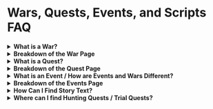 # Wars, Quests, Events, and Scripts FAQ
<details>
    <summary><b>What is a War?</b></summary>
You can think of a war as a container for the various quests in game. The <b><a href="https://apps.atlasacademy.io/db/JP/war/100" title="Fuyuki Singularity">Fuyuki Singularity</a></b>, <b><a href="https://apps.atlasacademy.io/db/JP/war/301" title="Lostbelt 1">Lostbelt 1</a></b>, the map for <b><a href="https://apps.atlasacademy.io/db/JP/war/8290" title="Battle in New York">Battle in New York</a></b>, and even the lists of <b><a href="https://apps.atlasacademy.io/db/JP/war/1002" title="Daily Quests">Daily Quests</a></b> or <b><a href="https://apps.atlasacademy.io/db/JP/war/1003" title="Interludes">Interludes</a></b> that you see on the main page of FGO are wars. It is important to note that wars are distinct from events, which have their own page on the Atlas Academy DB. While an event may have a war attached to it, such as GudaGuda, the event itself is not a war, nor do all events have wars. A half AP event in FGO, for example, does not have a war attached. See the event section for more details on events.
</details>

<details>
  <summary><b>Breakdown of the War Page</b></summary>
An example war to look at is <b><a href="https://apps.atlasacademy.io/db/JP/war/100" title="Singularity F: Flame Contaminated City: Fuyuki">Singularity F: Flame Contaminated City: Fuyuki</a></b>. You'll see that the page is broken into several sections.

The first section, as represented below, includes general information about the war, including:
 - **Name**
 - **Age** (time of the war in game, such as 2004 for Fuyuki)
 - **Event** that the war is tied to (if any)
 - **Opening Scripts** (story sequences that appear when first opening the war)
 - **Banner** (the war's icon on your terminal)
 - **BGM** (the war's main background music)

You will also see buttons for the raw data of the war itself that is used to render the page, either in Nice or Raw format.
![image](https://user-images.githubusercontent.com/56235026/138537916-685b80e0-daa5-4cca-bdb4-6208b6cac6fd.png)

Beneath the war's general information you will find the main quests associated with the war, if any. 
Each quest will tell you the following information:
  - **Section** (chapter in game)
  - **ID**
  - **Name**
  - **Spot** (node, or location on a map in game)
  - **Phases** (the different arrows or parts to a quest, such as 1-1, 1-2, 1-3 etc.) 
  - **Completion Reward** (if applicable)
  - **Scripts** (any story sections that the quest has)
  
Clicking on the quest's ID or name will take you to that quest's page, and clicking on any individual phase will take you directly to that phase of the quest. A dragon symbol by a phase indicates it has enemies; a book symbol indicates it is story only.

![image](https://user-images.githubusercontent.com/56235026/138538211-d363af2b-7c0b-44d1-ae9d-5dd8810eef64.png)

Beneath the main quests you will find, if applicable, **free quests**, **interludes**, **event quests**, or any other type of available quests, each sorted into its own dropdown. Within each dropdown, the quests are ordered within their respective nodes, then by quest ID.
  
![image](https://user-images.githubusercontent.com/56235026/138538876-52d2676d-b765-4725-a391-43cf241cc8d7.png)
</details>

<details>
  <summary><b>What is a Quest?</b></summary>
Quests are the individual containers for dialogue or battle sequences in FGO. When you click on a map location within a singularity or event, the options that you have, be it the next part of the story, a free quest, or an interlude, are quests.
</details>

<details>
  <summary><b>Breakdown of the Quest Page</b></summary>
  
An example quest to look at is <b><a href="https://apps.atlasacademy.io/db/JP/quest/1000001/1" title="Burning City">Burning City</a></b>. You'll see that like the war page, it is broken into several sections. The first section, as represented below, includes general information about the quest, including, among other things:
 - **Type** (free quest, main quest, interlude etc.)
 - **Cost** (AP or any other currency required to complete the quest)
 - **Rewards** for completing the quest (if applicable)
 - **Opening** and **Closing** times (in your local time)
 - **Individuality** (whether it is a sun field, city field, a specific event field, etc.)


Many quests have multiple phases, or parts to the quest. These are seen as 1-1, 1-2, 1-3, etc. in game, with each piece being its own phase. For quests with multiple phases, you can navigate between them using the arrows or numbers in the **Phases** row.
  
![image](https://user-images.githubusercontent.com/56235026/138540802-43b9a15a-d17b-4788-abae-43cae51d0bf4.png)

  
Beneath the general information, you will see a list of the scripts for the phase you are on (if any), as well as any pre-battle messages and drop data if available. Mouse over the "i" to see a tooltip indicating how many runs the drop data is based on. The more runs worth of data, the more accurate it is.
  
![image](https://user-images.githubusercontent.com/56235026/138541913-32543f15-95e4-4b95-86b8-1d77f92c6328.png)

Finally, below the drop data you will see a list of stages, or battle waves, as well as the enemies within them if available. Please note that enemy data is not available for all quests. The enemy data includes a list of the drops of each particular mob if available, as well as all the general information regarding each enemy, including their, among other things: 
- **Stats** (such as HP, NP bars, death rate, etc.)
- **Skills**
- **Traits**
- **AI** (used to determine how enemies will act in battle)

You may also see a **Field AI** before the enemies. This refers to effects tied to the field itself rather than any individual enemy.

![image](https://user-images.githubusercontent.com/56235026/138541962-c1659b16-29ed-4091-ab4a-8fb655f84ecf.png)
</details>

<details>
  <summary><b>What is an Event / How are Events and Wars Different?</b></summary>
As noted in the Wars section, Events and Wars, while sometimes sounding similar, are very different things. If one thinks of Saber Wars for an example, there are 
two separate components: the <b><a href="https://apps.atlasacademy.io/db/NA/war/8095" title="War">War</a></b>, or the actual Saber Wars map with nodes and quests on it, and the <b><a href="https://apps.atlasacademy.io/db/NA/event/80008" title="Event">Event</a></b> behind it. The event is where you can find information like the lottery, point ladder, or shop tied to an in-game event. Note that some events may not have these, such as a 1/2 AP or bonus FP event.
</details>

<details>
  <summary><b>Breakdown of the Events Page</b></summary>
  
Like the other pages, the Event page is broken down into sections. The top section provides general information about the event, including:
- **ID**
- **Name**
- **Wars** (any Wars tied to the event)
- **Status** (whether the event is ongoing or not)
- **Start** and **End** times (in your local time)
  
  
![image](https://user-images.githubusercontent.com/56235026/138547602-9ad456a9-34d9-4df3-97ab-c9c63bf7bcab.png)
  
Beneath the general information will be any point ladders, shops, or lotteries if applicable. For shops in particular, you are able to utilize the planner to calculate the amount of event currency you will need for what you want. To enable the planner feature, click the green edit button on the right side of the currency bar, pictured below:
  
![image](https://user-images.githubusercontent.com/56235026/138547444-9b1d89eb-bd0d-4bd3-900e-afcd36ab1b2f.png)
  
Once you have enabled planner mode, you have several options. You can utilize the **Quick Toggles** in order to instantly select or deselect all items, and you can also filter out commonly excluded items from the calculated totals, such as gems, monuments, or pieces. In addition to the Quick Toggles, you can also individually select items that you want. The two rightmost columns for each item are **Limit** and **Target**. Limit refers to the maximum amount of an item that can be purchased, while Target allows you to indicate how many of that item you wish to purchase. For each item you set with Target, the total cost of that item is added to the cost bar above the shop. In the image below, you will see that two "Purely Bloom" craft essences which cost 150 Vacuum Tubes each have been selected via the Target column, and the total cost of 300 Vacuum Tubes is represented in the cost bar.

![image](https://user-images.githubusercontent.com/56235026/138547566-16444839-a034-49cd-9c27-742b61cdc28f.png)


</details>

<details>
  <summary><b>How Can I Find Story Text?</b></summary>
  
Story text on the Atlas Academy DB is known as a **Script**. There are several ways you can find a particular quest's script on the DB.
  
<details>
  
<summary><b>Method 1) Script Search</b></summary>
  
You can find the <b><a href="https://apps.atlasacademy.io/db/NA/scripts" title="Script Search">Script Search</a></b> page from the "Search" dropdown in the navigation bar at the top of the DB page.
![image](https://user-images.githubusercontent.com/56235026/138543101-982c6cc5-d4b7-4ca3-b7eb-8ca4f7eb3d9e.png)
This page allows you to search through the contents of all the scripts in the game to find the one you are looking for. Make sure to pay attention to the search syntax 
listed on the page to refine your searches.
**Please keep in mind which region you are using the script page on. You cannot search a script using English on the JP page and vice versa.**
</details>
<details>
<summary><b>Method 2) Via the Wars Page</b></summary>
  
If you don't remember exactly what was said in the script in question to find it via search, but you do remember the singularity or event it was in, you can navigate to the 
<b><a href="https://apps.atlasacademy.io/db/JP/wars" title="Wars">Wars</a></b> page on the navigation bar, and select the war in question. There, on the rightmost side of each quest, you will see the scripts that quest has available, and can select the one you want. They are sorted into phases, so if the list says **1: 10, 11**, then you know those two scripts come from phase 1 of the quest. For more details about when the scripts appear in the quest, you can go to the quest's page.
</details>
<details>
<summary><b>Method 3) Via the Quests Page</b></summary>
  
If you know what quest your script comes from, you can either utilize the <b><a href="https://apps.atlasacademy.io/db/NA/quests" title="Quest Search">Quest Search</a></b>, or utilize the 
  <b><a href="https://apps.atlasacademy.io/db/JP/wars" title="Wars">Wars</a></b> page to navigate to the quest you have in mind. There, for each phase of the quest, you can see which scripts are 
available and when they play in the quest beneath the general quest information. Use the phase row to navigate between phases.
</details>
</details>

<details>
  <summary><b>Where can I find Hunting Quests / Trial Quests?</b></summary>
Hunting and Trial quests can be found in <b><a href="https://apps.atlasacademy.io/db/JP/war/9999" title="War 9999: Chaldea Gate">War 9999: Chaldea Gate</a></b>.
</details>
